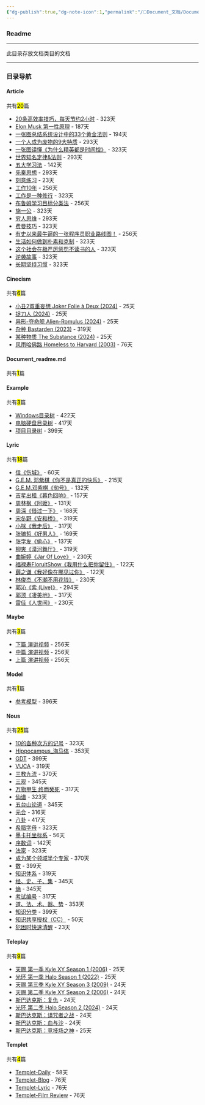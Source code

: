 ```yaml
---
{"dg-publish":true,"dg-note-icon":1,"permalink":"/🌕Document_文档/Document_readme/","dgPassFrontmatter":true,"noteIcon":1,"created":"2024-08-24T23:09:47.569+08:00","updated":"2024-09-18T23:05:52.140+08:00"}
---
```


### Readme
--- 
此目录存放文档类目的文档
***
### 目录导航
<p><span><h4 data-heading="Article" dir="auto">Article</h4></span></p><p><span>共有<mark>20</mark>篇</span></p><div><ul class="dataview list-view-ul"><li><span><a data-tooltip-position="top" aria-label="🌕Document_文档/Article/20条高效率技巧，每天节约2小时.md" data-href="🌕Document_文档/Article/20条高效率技巧，每天节约2小时.md" href="🌕Document_文档/Article/20条高效率技巧，每天节约2小时.md" class="internal-link" target="_blank" rel="noopener nofollow">20条高效率技巧，每天节约2小时</a> - 323天</span></li><li><span><a data-tooltip-position="top" aria-label="🌕Document_文档/Article/Elon Musk 第一性原理.md" data-href="🌕Document_文档/Article/Elon Musk 第一性原理.md" href="🌕Document_文档/Article/Elon Musk 第一性原理.md" class="internal-link" target="_blank" rel="noopener nofollow">Elon Musk 第一性原理</a> - 187天</span></li><li><span><a data-tooltip-position="top" aria-label="🌕Document_文档/Article/一张图总结系统设计中的33个黄金法则.md" data-href="🌕Document_文档/Article/一张图总结系统设计中的33个黄金法则.md" href="🌕Document_文档/Article/一张图总结系统设计中的33个黄金法则.md" class="internal-link" target="_blank" rel="noopener nofollow">一张图总结系统设计中的33个黄金法则</a> - 194天</span></li><li><span><a data-tooltip-position="top" aria-label="🌕Document_文档/Article/一个人成为废物的9大特质.md" data-href="🌕Document_文档/Article/一个人成为废物的9大特质.md" href="🌕Document_文档/Article/一个人成为废物的9大特质.md" class="internal-link" target="_blank" rel="noopener nofollow">一个人成为废物的9大特质</a> - 293天</span></li><li><span><a data-tooltip-position="top" aria-label="🌕Document_文档/Article/一张图读懂《为什么精英都是时间控》.md" data-href="🌕Document_文档/Article/一张图读懂《为什么精英都是时间控》.md" href="🌕Document_文档/Article/一张图读懂《为什么精英都是时间控》.md" class="internal-link" target="_blank" rel="noopener nofollow">一张图读懂《为什么精英都是时间控》</a> - 323天</span></li><li><span><a data-tooltip-position="top" aria-label="🌕Document_文档/Article/世界知名定律&amp;法则.md" data-href="🌕Document_文档/Article/世界知名定律&amp;法则.md" href="🌕Document_文档/Article/世界知名定律&amp;法则.md" class="internal-link" target="_blank" rel="noopener nofollow">世界知名定律&amp;法则</a> - 293天</span></li><li><span><a data-tooltip-position="top" aria-label="🌕Document_文档/Article/五大学习法.md" data-href="🌕Document_文档/Article/五大学习法.md" href="🌕Document_文档/Article/五大学习法.md" class="internal-link" target="_blank" rel="noopener nofollow">五大学习法</a> - 142天</span></li><li><span><a data-tooltip-position="top" aria-label="🌕Document_文档/Article/先秦思想.md" data-href="🌕Document_文档/Article/先秦思想.md" href="🌕Document_文档/Article/先秦思想.md" class="internal-link" target="_blank" rel="noopener nofollow">先秦思想</a> - 293天</span></li><li><span><a data-tooltip-position="top" aria-label="🌕Document_文档/Article/刻意练习.md" data-href="🌕Document_文档/Article/刻意练习.md" href="🌕Document_文档/Article/刻意练习.md" class="internal-link" target="_blank" rel="noopener nofollow">刻意练习</a> - 23天</span></li><li><span><a data-tooltip-position="top" aria-label="🌕Document_文档/Article/工作10年.md" data-href="🌕Document_文档/Article/工作10年.md" href="🌕Document_文档/Article/工作10年.md" class="internal-link" target="_blank" rel="noopener nofollow">工作10年</a> - 256天</span></li><li><span><a data-tooltip-position="top" aria-label="🌕Document_文档/Article/工作是一种修行.md" data-href="🌕Document_文档/Article/工作是一种修行.md" href="🌕Document_文档/Article/工作是一种修行.md" class="internal-link" target="_blank" rel="noopener nofollow">工作是一种修行</a> - 323天</span></li><li><span><a data-tooltip-position="top" aria-label="🌕Document_文档/Article/布鲁姆学习目标分类法.md" data-href="🌕Document_文档/Article/布鲁姆学习目标分类法.md" href="🌕Document_文档/Article/布鲁姆学习目标分类法.md" class="internal-link" target="_blank" rel="noopener nofollow">布鲁姆学习目标分类法</a> - 256天</span></li><li><span><a data-tooltip-position="top" aria-label="🌕Document_文档/Article/施一公.md" data-href="🌕Document_文档/Article/施一公.md" href="🌕Document_文档/Article/施一公.md" class="internal-link" target="_blank" rel="noopener nofollow">施一公</a> - 323天</span></li><li><span><a data-tooltip-position="top" aria-label="🌕Document_文档/Article/穷人思维.md" data-href="🌕Document_文档/Article/穷人思维.md" href="🌕Document_文档/Article/穷人思维.md" class="internal-link" target="_blank" rel="noopener nofollow">穷人思维</a> - 293天</span></li><li><span><a data-tooltip-position="top" aria-label="🌕Document_文档/Article/费曼技巧.md" data-href="🌕Document_文档/Article/费曼技巧.md" href="🌕Document_文档/Article/费曼技巧.md" class="internal-link" target="_blank" rel="noopener nofollow">费曼技巧</a> - 323天</span></li><li><span><a data-tooltip-position="top" aria-label="🌕Document_文档/Article/有史以来最牛逼的一张程序员职业路线图！.md" data-href="🌕Document_文档/Article/有史以来最牛逼的一张程序员职业路线图！.md" href="🌕Document_文档/Article/有史以来最牛逼的一张程序员职业路线图！.md" class="internal-link" target="_blank" rel="noopener nofollow">有史以来最牛逼的一张程序员职业路线图！</a> - 256天</span></li><li><span><a data-tooltip-position="top" aria-label="🌕Document_文档/Article/生活如何做到朴素和克制.md" data-href="🌕Document_文档/Article/生活如何做到朴素和克制.md" href="🌕Document_文档/Article/生活如何做到朴素和克制.md" class="internal-link" target="_blank" rel="noopener nofollow">生活如何做到朴素和克制</a> - 323天</span></li><li><span><a data-tooltip-position="top" aria-label="🌕Document_文档/Article/这个社会在极严厉惩罚不读书的人.md" data-href="🌕Document_文档/Article/这个社会在极严厉惩罚不读书的人.md" href="🌕Document_文档/Article/这个社会在极严厉惩罚不读书的人.md" class="internal-link" target="_blank" rel="noopener nofollow">这个社会在极严厉惩罚不读书的人</a> - 323天</span></li><li><span><a data-tooltip-position="top" aria-label="🌕Document_文档/Article/逆袭故事.md" data-href="🌕Document_文档/Article/逆袭故事.md" href="🌕Document_文档/Article/逆袭故事.md" class="internal-link" target="_blank" rel="noopener nofollow">逆袭故事</a> - 323天</span></li><li><span><a data-tooltip-position="top" aria-label="🌕Document_文档/Article/长期坚持习惯.md" data-href="🌕Document_文档/Article/长期坚持习惯.md" href="🌕Document_文档/Article/长期坚持习惯.md" class="internal-link" target="_blank" rel="noopener nofollow">长期坚持习惯</a> - 323天</span></li></ul></div><p><span><h4 data-heading="Cinecism" dir="auto">Cinecism</h4></span></p><p><span>共有<mark>6</mark>篇</span></p><div><ul class="dataview list-view-ul"><li><span><a data-tooltip-position="top" aria-label="🌕Document_文档/Cinecism/小丑2双重妄想 Joker Folie à Deux (2024).md" data-href="🌕Document_文档/Cinecism/小丑2双重妄想 Joker Folie à Deux (2024).md" href="🌕Document_文档/Cinecism/小丑2双重妄想 Joker Folie à Deux (2024).md" class="internal-link" target="_blank" rel="noopener nofollow">小丑2双重妄想 Joker Folie à Deux (2024)</a> - 25天</span></li><li><span><a data-tooltip-position="top" aria-label="🌕Document_文档/Cinecism/捉刀人 (2024).md" data-href="🌕Document_文档/Cinecism/捉刀人 (2024).md" href="🌕Document_文档/Cinecism/捉刀人 (2024).md" class="internal-link" target="_blank" rel="noopener nofollow">捉刀人 (2024)</a> - 25天</span></li><li><span><a data-tooltip-position="top" aria-label="🌕Document_文档/Cinecism/异形-夺命舰 Alien-Romulus (2024).md" data-href="🌕Document_文档/Cinecism/异形-夺命舰 Alien-Romulus (2024).md" href="🌕Document_文档/Cinecism/异形-夺命舰 Alien-Romulus (2024).md" class="internal-link" target="_blank" rel="noopener nofollow">异形-夺命舰 Alien-Romulus (2024)</a> - 25天</span></li><li><span><a data-tooltip-position="top" aria-label="🌕Document_文档/Cinecism/杂种 Bastarden (2023).md" data-href="🌕Document_文档/Cinecism/杂种 Bastarden (2023).md" href="🌕Document_文档/Cinecism/杂种 Bastarden (2023).md" class="internal-link" target="_blank" rel="noopener nofollow">杂种 Bastarden (2023)</a> - 319天</span></li><li><span><a data-tooltip-position="top" aria-label="🌕Document_文档/Cinecism/某种物质 The Substance (2024).md" data-href="🌕Document_文档/Cinecism/某种物质 The Substance (2024).md" href="🌕Document_文档/Cinecism/某种物质 The Substance (2024).md" class="internal-link" target="_blank" rel="noopener nofollow">某种物质 The Substance (2024)</a> - 25天</span></li><li><span><a data-tooltip-position="top" aria-label="🌕Document_文档/Cinecism/风雨哈佛路 Homeless to Harvard (2003).md" data-href="🌕Document_文档/Cinecism/风雨哈佛路 Homeless to Harvard (2003).md" href="🌕Document_文档/Cinecism/风雨哈佛路 Homeless to Harvard (2003).md" class="internal-link" target="_blank" rel="noopener nofollow">风雨哈佛路 Homeless to Harvard (2003)</a> - 76天</span></li></ul></div><p><span><h4 data-heading="Document_readme.md" dir="auto">Document_readme.md</h4></span></p><p><span>共有<mark>1</mark>篇</span></p><div><ul class="dataview list-view-ul"></ul></div><p><span><h4 data-heading="Example" dir="auto">Example</h4></span></p><p><span>共有<mark>3</mark>篇</span></p><div><ul class="dataview list-view-ul"><li><span><a data-tooltip-position="top" aria-label="🌕Document_文档/Example/Windows目录树.md" data-href="🌕Document_文档/Example/Windows目录树.md" href="🌕Document_文档/Example/Windows目录树.md" class="internal-link" target="_blank" rel="noopener nofollow">Windows目录树</a> - 422天</span></li><li><span><a data-tooltip-position="top" aria-label="🌕Document_文档/Example/电脑硬盘目录树.md" data-href="🌕Document_文档/Example/电脑硬盘目录树.md" href="🌕Document_文档/Example/电脑硬盘目录树.md" class="internal-link" target="_blank" rel="noopener nofollow">电脑硬盘目录树</a> - 417天</span></li><li><span><a data-tooltip-position="top" aria-label="🌕Document_文档/Example/项目目录树.md" data-href="🌕Document_文档/Example/项目目录树.md" href="🌕Document_文档/Example/项目目录树.md" class="internal-link" target="_blank" rel="noopener nofollow">项目目录树</a> - 399天</span></li></ul></div><p><span><h4 data-heading="Lyric" dir="auto">Lyric</h4></span></p><p><span>共有<mark>18</mark>篇</span></p><div><ul class="dataview list-view-ul"><li><span><a data-tooltip-position="top" aria-label="🌕Document_文档/Lyric/信《伤城》.md" data-href="🌕Document_文档/Lyric/信《伤城》.md" href="🌕Document_文档/Lyric/信《伤城》.md" class="internal-link" target="_blank" rel="noopener nofollow">信《伤城》</a> - 60天</span></li><li><span><a data-tooltip-position="top" aria-label="🌕Document_文档/Lyric/G.E.M. 邓紫棋《你不是真正的快乐》.md" data-href="🌕Document_文档/Lyric/G.E.M. 邓紫棋《你不是真正的快乐》.md" href="🌕Document_文档/Lyric/G.E.M. 邓紫棋《你不是真正的快乐》.md" class="internal-link" target="_blank" rel="noopener nofollow">G.E.M. 邓紫棋《你不是真正的快乐》</a> - 215天</span></li><li><span><a data-tooltip-position="top" aria-label="🌕Document_文档/Lyric/G.E.M.邓紫棋《句号》.md" data-href="🌕Document_文档/Lyric/G.E.M.邓紫棋《句号》.md" href="🌕Document_文档/Lyric/G.E.M.邓紫棋《句号》.md" class="internal-link" target="_blank" rel="noopener nofollow">G.E.M.邓紫棋《句号》</a> - 132天</span></li><li><span><a data-tooltip-position="top" aria-label="🌕Document_文档/Lyric/吉星出租《暮色回响》.md" data-href="🌕Document_文档/Lyric/吉星出租《暮色回响》.md" href="🌕Document_文档/Lyric/吉星出租《暮色回响》.md" class="internal-link" target="_blank" rel="noopener nofollow">吉星出租《暮色回响》</a> - 157天</span></li><li><span><a data-tooltip-position="top" aria-label="🌕Document_文档/Lyric/周林枫《阿嬷》.md" data-href="🌕Document_文档/Lyric/周林枫《阿嬷》.md" href="🌕Document_文档/Lyric/周林枫《阿嬷》.md" class="internal-link" target="_blank" rel="noopener nofollow">周林枫《阿嬷》</a> - 131天</span></li><li><span><a data-tooltip-position="top" aria-label="🌕Document_文档/Lyric/周深《借过一下》.md" data-href="🌕Document_文档/Lyric/周深《借过一下》.md" href="🌕Document_文档/Lyric/周深《借过一下》.md" class="internal-link" target="_blank" rel="noopener nofollow">周深《借过一下》</a> - 168天</span></li><li><span><a data-tooltip-position="top" aria-label="🌕Document_文档/Lyric/宋冬野《安和桥》.md" data-href="🌕Document_文档/Lyric/宋冬野《安和桥》.md" href="🌕Document_文档/Lyric/宋冬野《安和桥》.md" class="internal-link" target="_blank" rel="noopener nofollow">宋冬野《安和桥》</a> - 319天</span></li><li><span><a data-tooltip-position="top" aria-label="🌕Document_文档/Lyric/小咪《我走后》.md" data-href="🌕Document_文档/Lyric/小咪《我走后》.md" href="🌕Document_文档/Lyric/小咪《我走后》.md" class="internal-link" target="_blank" rel="noopener nofollow">小咪《我走后》</a> - 317天</span></li><li><span><a data-tooltip-position="top" aria-label="🌕Document_文档/Lyric/张镐哲《好男人》.md" data-href="🌕Document_文档/Lyric/张镐哲《好男人》.md" href="🌕Document_文档/Lyric/张镐哲《好男人》.md" class="internal-link" target="_blank" rel="noopener nofollow">张镐哲《好男人》</a> - 169天</span></li><li><span><a data-tooltip-position="top" aria-label="🌕Document_文档/Lyric/张学友《偷心》.md" data-href="🌕Document_文档/Lyric/张学友《偷心》.md" href="🌕Document_文档/Lyric/张学友《偷心》.md" class="internal-link" target="_blank" rel="noopener nofollow">张学友《偷心》</a> - 137天</span></li><li><span><a data-tooltip-position="top" aria-label="🌕Document_文档/Lyric/柳爽《漠河舞厅》.md" data-href="🌕Document_文档/Lyric/柳爽《漠河舞厅》.md" href="🌕Document_文档/Lyric/柳爽《漠河舞厅》.md" class="internal-link" target="_blank" rel="noopener nofollow">柳爽《漠河舞厅》</a> - 319天</span></li><li><span><a data-tooltip-position="top" aria-label="🌕Document_文档/Lyric/曲婉婷《Jar Of Love》.md" data-href="🌕Document_文档/Lyric/曲婉婷《Jar Of Love》.md" href="🌕Document_文档/Lyric/曲婉婷《Jar Of Love》.md" class="internal-link" target="_blank" rel="noopener nofollow">曲婉婷《Jar Of Love》</a> - 230天</span></li><li><span><a data-tooltip-position="top" aria-label="🌕Document_文档/Lyric/福禄寿FloruitShow《我用什么把你留住》.md" data-href="🌕Document_文档/Lyric/福禄寿FloruitShow《我用什么把你留住》.md" href="🌕Document_文档/Lyric/福禄寿FloruitShow《我用什么把你留住》.md" class="internal-link" target="_blank" rel="noopener nofollow">福禄寿FloruitShow《我用什么把你留住》</a> - 122天</span></li><li><span><a data-tooltip-position="top" aria-label="🌕Document_文档/Lyric/薛之谦《我好像在哪见过你》.md" data-href="🌕Document_文档/Lyric/薛之谦《我好像在哪见过你》.md" href="🌕Document_文档/Lyric/薛之谦《我好像在哪见过你》.md" class="internal-link" target="_blank" rel="noopener nofollow">薛之谦《我好像在哪见过你》</a> - 122天</span></li><li><span><a data-tooltip-position="top" aria-label="🌕Document_文档/Lyric/林俊杰《不潮不用花钱》.md" data-href="🌕Document_文档/Lyric/林俊杰《不潮不用花钱》.md" href="🌕Document_文档/Lyric/林俊杰《不潮不用花钱》.md" class="internal-link" target="_blank" rel="noopener nofollow">林俊杰《不潮不用花钱》</a> - 230天</span></li><li><span><a data-tooltip-position="top" aria-label="🌕Document_文档/Lyric/郭沁《紫 (Live)》.md" data-href="🌕Document_文档/Lyric/郭沁《紫 (Live)》.md" href="🌕Document_文档/Lyric/郭沁《紫 (Live)》.md" class="internal-link" target="_blank" rel="noopener nofollow">郭沁《紫 (Live)》</a> - 294天</span></li><li><span><a data-tooltip-position="top" aria-label="🌕Document_文档/Lyric/郭顶《凄美地》.md" data-href="🌕Document_文档/Lyric/郭顶《凄美地》.md" href="🌕Document_文档/Lyric/郭顶《凄美地》.md" class="internal-link" target="_blank" rel="noopener nofollow">郭顶《凄美地》</a> - 317天</span></li><li><span><a data-tooltip-position="top" aria-label="🌕Document_文档/Lyric/雷佳《人世间》.md" data-href="🌕Document_文档/Lyric/雷佳《人世间》.md" href="🌕Document_文档/Lyric/雷佳《人世间》.md" class="internal-link" target="_blank" rel="noopener nofollow">雷佳《人世间》</a> - 230天</span></li></ul></div><p><span><h4 data-heading="Maybe" dir="auto">Maybe</h4></span></p><p><span>共有<mark>3</mark>篇</span></p><div><ul class="dataview list-view-ul"><li><span><a data-tooltip-position="top" aria-label="🌕Document_文档/Maybe/下篇  演讲视频.md" data-href="🌕Document_文档/Maybe/下篇  演讲视频.md" href="🌕Document_文档/Maybe/下篇  演讲视频.md" class="internal-link" target="_blank" rel="noopener nofollow">下篇  演讲视频</a> - 256天</span></li><li><span><a data-tooltip-position="top" aria-label="🌕Document_文档/Maybe/中篇  演讲视频.md" data-href="🌕Document_文档/Maybe/中篇  演讲视频.md" href="🌕Document_文档/Maybe/中篇  演讲视频.md" class="internal-link" target="_blank" rel="noopener nofollow">中篇  演讲视频</a> - 256天</span></li><li><span><a data-tooltip-position="top" aria-label="🌕Document_文档/Maybe/上篇 演讲视频.md" data-href="🌕Document_文档/Maybe/上篇 演讲视频.md" href="🌕Document_文档/Maybe/上篇 演讲视频.md" class="internal-link" target="_blank" rel="noopener nofollow">上篇 演讲视频</a> - 256天</span></li></ul></div><p><span><h4 data-heading="Model" dir="auto">Model</h4></span></p><p><span>共有<mark>1</mark>篇</span></p><div><ul class="dataview list-view-ul"><li><span><a data-tooltip-position="top" aria-label="🌕Document_文档/Model/学习力/参考模型.md" data-href="🌕Document_文档/Model/学习力/参考模型.md" href="🌕Document_文档/Model/学习力/参考模型.md" class="internal-link" target="_blank" rel="noopener nofollow">参考模型</a> - 396天</span></li></ul></div><p><span><h4 data-heading="Nous" dir="auto">Nous</h4></span></p><p><span>共有<mark>25</mark>篇</span></p><div><ul class="dataview list-view-ul"><li><span><a data-tooltip-position="top" aria-label="🌕Document_文档/Nous/10的各种次方的记号.md" data-href="🌕Document_文档/Nous/10的各种次方的记号.md" href="🌕Document_文档/Nous/10的各种次方的记号.md" class="internal-link" target="_blank" rel="noopener nofollow">10的各种次方的记号</a> - 323天</span></li><li><span><a data-tooltip-position="top" aria-label="🌕Document_文档/Nous/Hippocampus_海马体.md" data-href="🌕Document_文档/Nous/Hippocampus_海马体.md" href="🌕Document_文档/Nous/Hippocampus_海马体.md" class="internal-link" target="_blank" rel="noopener nofollow">Hippocampus_海马体</a> - 353天</span></li><li><span><a data-tooltip-position="top" aria-label="🌕Document_文档/Nous/GDT.md" data-href="🌕Document_文档/Nous/GDT.md" href="🌕Document_文档/Nous/GDT.md" class="internal-link" target="_blank" rel="noopener nofollow">GDT</a> - 399天</span></li><li><span><a data-tooltip-position="top" aria-label="🌕Document_文档/Nous/VUCA.md" data-href="🌕Document_文档/Nous/VUCA.md" href="🌕Document_文档/Nous/VUCA.md" class="internal-link" target="_blank" rel="noopener nofollow">VUCA</a> - 319天</span></li><li><span><a data-tooltip-position="top" aria-label="🌕Document_文档/Nous/三教九流.md" data-href="🌕Document_文档/Nous/三教九流.md" href="🌕Document_文档/Nous/三教九流.md" class="internal-link" target="_blank" rel="noopener nofollow">三教九流</a> - 370天</span></li><li><span><a data-tooltip-position="top" aria-label="🌕Document_文档/Nous/三观.md" data-href="🌕Document_文档/Nous/三观.md" href="🌕Document_文档/Nous/三观.md" class="internal-link" target="_blank" rel="noopener nofollow">三观</a> - 345天</span></li><li><span><a data-tooltip-position="top" aria-label="🌕Document_文档/Nous/万物甲生 终而癸死.md" data-href="🌕Document_文档/Nous/万物甲生 终而癸死.md" href="🌕Document_文档/Nous/万物甲生 终而癸死.md" class="internal-link" target="_blank" rel="noopener nofollow">万物甲生 终而癸死</a> - 317天</span></li><li><span><a data-tooltip-position="top" aria-label="🌕Document_文档/Nous/仙谱.md" data-href="🌕Document_文档/Nous/仙谱.md" href="🌕Document_文档/Nous/仙谱.md" class="internal-link" target="_blank" rel="noopener nofollow">仙谱</a> - 323天</span></li><li><span><a data-tooltip-position="top" aria-label="🌕Document_文档/Nous/五台山论道.md" data-href="🌕Document_文档/Nous/五台山论道.md" href="🌕Document_文档/Nous/五台山论道.md" class="internal-link" target="_blank" rel="noopener nofollow">五台山论道</a> - 345天</span></li><li><span><a data-tooltip-position="top" aria-label="🌕Document_文档/Nous/元会.md" data-href="🌕Document_文档/Nous/元会.md" href="🌕Document_文档/Nous/元会.md" class="internal-link" target="_blank" rel="noopener nofollow">元会</a> - 316天</span></li><li><span><a data-tooltip-position="top" aria-label="🌕Document_文档/Nous/八卦.md" data-href="🌕Document_文档/Nous/八卦.md" href="🌕Document_文档/Nous/八卦.md" class="internal-link" target="_blank" rel="noopener nofollow">八卦</a> - 417天</span></li><li><span><a data-tooltip-position="top" aria-label="🌕Document_文档/Nous/希腊字母.md" data-href="🌕Document_文档/Nous/希腊字母.md" href="🌕Document_文档/Nous/希腊字母.md" class="internal-link" target="_blank" rel="noopener nofollow">希腊字母</a> - 323天</span></li><li><span><a data-tooltip-position="top" aria-label="🌕Document_文档/Nous/墨卡托坐标系.md" data-href="🌕Document_文档/Nous/墨卡托坐标系.md" href="🌕Document_文档/Nous/墨卡托坐标系.md" class="internal-link" target="_blank" rel="noopener nofollow">墨卡托坐标系</a> - 56天</span></li><li><span><a data-tooltip-position="top" aria-label="🌕Document_文档/Nous/序数词.md" data-href="🌕Document_文档/Nous/序数词.md" href="🌕Document_文档/Nous/序数词.md" class="internal-link" target="_blank" rel="noopener nofollow">序数词</a> - 142天</span></li><li><span><a data-tooltip-position="top" aria-label="🌕Document_文档/Nous/法家.md" data-href="🌕Document_文档/Nous/法家.md" href="🌕Document_文档/Nous/法家.md" class="internal-link" target="_blank" rel="noopener nofollow">法家</a> - 323天</span></li><li><span><a data-tooltip-position="top" aria-label="🌕Document_文档/Nous/成为某个领域半个专家.md" data-href="🌕Document_文档/Nous/成为某个领域半个专家.md" href="🌕Document_文档/Nous/成为某个领域半个专家.md" class="internal-link" target="_blank" rel="noopener nofollow">成为某个领域半个专家</a> - 370天</span></li><li><span><a data-tooltip-position="top" aria-label="🌕Document_文档/Nous/数.md" data-href="🌕Document_文档/Nous/数.md" href="🌕Document_文档/Nous/数.md" class="internal-link" target="_blank" rel="noopener nofollow">数</a> - 399天</span></li><li><span><a data-tooltip-position="top" aria-label="🌕Document_文档/Nous/知识体系.md" data-href="🌕Document_文档/Nous/知识体系.md" href="🌕Document_文档/Nous/知识体系.md" class="internal-link" target="_blank" rel="noopener nofollow">知识体系</a> - 319天</span></li><li><span><a data-tooltip-position="top" aria-label="🌕Document_文档/Nous/经、史、子、集.md" data-href="🌕Document_文档/Nous/经、史、子、集.md" href="🌕Document_文档/Nous/经、史、子、集.md" class="internal-link" target="_blank" rel="noopener nofollow">经、史、子、集</a> - 345天</span></li><li><span><a data-tooltip-position="top" aria-label="🌕Document_文档/Nous/熵.md" data-href="🌕Document_文档/Nous/熵.md" href="🌕Document_文档/Nous/熵.md" class="internal-link" target="_blank" rel="noopener nofollow">熵</a> - 345天</span></li><li><span><a data-tooltip-position="top" aria-label="🌕Document_文档/Nous/考试编号.md" data-href="🌕Document_文档/Nous/考试编号.md" href="🌕Document_文档/Nous/考试编号.md" class="internal-link" target="_blank" rel="noopener nofollow">考试编号</a> - 317天</span></li><li><span><a data-tooltip-position="top" aria-label="🌕Document_文档/Nous/道、法、术、器、势.md" data-href="🌕Document_文档/Nous/道、法、术、器、势.md" href="🌕Document_文档/Nous/道、法、术、器、势.md" class="internal-link" target="_blank" rel="noopener nofollow">道、法、术、器、势</a> - 353天</span></li><li><span><a data-tooltip-position="top" aria-label="🌕Document_文档/Nous/知识分类.md" data-href="🌕Document_文档/Nous/知识分类.md" href="🌕Document_文档/Nous/知识分类.md" class="internal-link" target="_blank" rel="noopener nofollow">知识分类</a> - 399天</span></li><li><span><a data-tooltip-position="top" aria-label="🌕Document_文档/Nous/知识共享授权（CC）.md" data-href="🌕Document_文档/Nous/知识共享授权（CC）.md" href="🌕Document_文档/Nous/知识共享授权（CC）.md" class="internal-link" target="_blank" rel="noopener nofollow">知识共享授权（CC）</a> - 50天</span></li><li><span><a data-tooltip-position="top" aria-label="🌕Document_文档/Nous/犯困时快速清醒.md" data-href="🌕Document_文档/Nous/犯困时快速清醒.md" href="🌕Document_文档/Nous/犯困时快速清醒.md" class="internal-link" target="_blank" rel="noopener nofollow">犯困时快速清醒</a> - 23天</span></li></ul></div><p><span><h4 data-heading="Teleplay" dir="auto">Teleplay</h4></span></p><p><span>共有<mark>9</mark>篇</span></p><div><ul class="dataview list-view-ul"><li><span><a data-tooltip-position="top" aria-label="🌕Document_文档/Teleplay/天赐 第一季 Kyle XY Season 1 (2006).md" data-href="🌕Document_文档/Teleplay/天赐 第一季 Kyle XY Season 1 (2006).md" href="🌕Document_文档/Teleplay/天赐 第一季 Kyle XY Season 1 (2006).md" class="internal-link" target="_blank" rel="noopener nofollow">天赐 第一季 Kyle XY Season 1 (2006)</a> - 25天</span></li><li><span><a data-tooltip-position="top" aria-label="🌕Document_文档/Teleplay/光环 第一季 Halo Season 1 (2022).md" data-href="🌕Document_文档/Teleplay/光环 第一季 Halo Season 1 (2022).md" href="🌕Document_文档/Teleplay/光环 第一季 Halo Season 1 (2022).md" class="internal-link" target="_blank" rel="noopener nofollow">光环 第一季 Halo Season 1 (2022)</a> - 25天</span></li><li><span><a data-tooltip-position="top" aria-label="🌕Document_文档/Teleplay/天赐 第三季 Kyle XY Season 3 (2009).md" data-href="🌕Document_文档/Teleplay/天赐 第三季 Kyle XY Season 3 (2009).md" href="🌕Document_文档/Teleplay/天赐 第三季 Kyle XY Season 3 (2009).md" class="internal-link" target="_blank" rel="noopener nofollow">天赐 第三季 Kyle XY Season 3 (2009)</a> - 24天</span></li><li><span><a data-tooltip-position="top" aria-label="🌕Document_文档/Teleplay/天赐 第二季 Kyle XY Season 2 (2006).md" data-href="🌕Document_文档/Teleplay/天赐 第二季 Kyle XY Season 2 (2006).md" href="🌕Document_文档/Teleplay/天赐 第二季 Kyle XY Season 2 (2006).md" class="internal-link" target="_blank" rel="noopener nofollow">天赐 第二季 Kyle XY Season 2 (2006)</a> - 24天</span></li><li><span><a data-tooltip-position="top" aria-label="🌕Document_文档/Teleplay/斯巴达克斯：复仇.md" data-href="🌕Document_文档/Teleplay/斯巴达克斯：复仇.md" href="🌕Document_文档/Teleplay/斯巴达克斯：复仇.md" class="internal-link" target="_blank" rel="noopener nofollow">斯巴达克斯：复仇</a> - 24天</span></li><li><span><a data-tooltip-position="top" aria-label="🌕Document_文档/Teleplay/光环 第二季 Halo Season 2 (2024).md" data-href="🌕Document_文档/Teleplay/光环 第二季 Halo Season 2 (2024).md" href="🌕Document_文档/Teleplay/光环 第二季 Halo Season 2 (2024).md" class="internal-link" target="_blank" rel="noopener nofollow">光环 第二季 Halo Season 2 (2024)</a> - 24天</span></li><li><span><a data-tooltip-position="top" aria-label="🌕Document_文档/Teleplay/斯巴达克斯：诅咒者之战.md" data-href="🌕Document_文档/Teleplay/斯巴达克斯：诅咒者之战.md" href="🌕Document_文档/Teleplay/斯巴达克斯：诅咒者之战.md" class="internal-link" target="_blank" rel="noopener nofollow">斯巴达克斯：诅咒者之战</a> - 24天</span></li><li><span><a data-tooltip-position="top" aria-label="🌕Document_文档/Teleplay/斯巴达克斯：血与沙.md" data-href="🌕Document_文档/Teleplay/斯巴达克斯：血与沙.md" href="🌕Document_文档/Teleplay/斯巴达克斯：血与沙.md" class="internal-link" target="_blank" rel="noopener nofollow">斯巴达克斯：血与沙</a> - 24天</span></li><li><span><a data-tooltip-position="top" aria-label="🌕Document_文档/Teleplay/斯巴达克斯：竞技场之神.md" data-href="🌕Document_文档/Teleplay/斯巴达克斯：竞技场之神.md" href="🌕Document_文档/Teleplay/斯巴达克斯：竞技场之神.md" class="internal-link" target="_blank" rel="noopener nofollow">斯巴达克斯：竞技场之神</a> - 25天</span></li></ul></div><p><span><h4 data-heading="Templet" dir="auto">Templet</h4></span></p><p><span>共有<mark>4</mark>篇</span></p><div><ul class="dataview list-view-ul"><li><span><a data-tooltip-position="top" aria-label="🌕Document_文档/Templet/Templet-Daily.md" data-href="🌕Document_文档/Templet/Templet-Daily.md" href="🌕Document_文档/Templet/Templet-Daily.md" class="internal-link" target="_blank" rel="noopener nofollow">Templet-Daily</a> - 58天</span></li><li><span><a data-tooltip-position="top" aria-label="🌕Document_文档/Templet/Templet-Blog.md" data-href="🌕Document_文档/Templet/Templet-Blog.md" href="🌕Document_文档/Templet/Templet-Blog.md" class="internal-link" target="_blank" rel="noopener nofollow">Templet-Blog</a> - 76天</span></li><li><span><a data-tooltip-position="top" aria-label="🌕Document_文档/Templet/Templet-Lyric.md" data-href="🌕Document_文档/Templet/Templet-Lyric.md" href="🌕Document_文档/Templet/Templet-Lyric.md" class="internal-link" target="_blank" rel="noopener nofollow">Templet-Lyric</a> - 76天</span></li><li><span><a data-tooltip-position="top" aria-label="🌕Document_文档/Templet/Templet-Film Review.md" data-href="🌕Document_文档/Templet/Templet-Film Review.md" href="🌕Document_文档/Templet/Templet-Film Review.md" class="internal-link" target="_blank" rel="noopener nofollow">Templet-Film Review</a> - 76天</span></li></ul></div>
